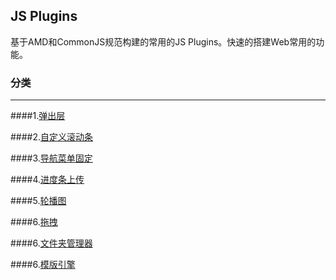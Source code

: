 ## JS Plugins 

基于AMD和CommonJS规范构建的常用的JS Plugins。快速的搭建Web常用的功能。

### 分类

---

####1.[弹出层](https://github.com/SeuHkx/Wild/tree/master/js/lib-hbox)

####2.[自定义滚动条](https://github.com/SeuHkx/Wild/tree/master/js/lib-hscroll)

####3.[导航菜单固定](https://github.com/SeuHkx/Wild/tree/master/js/lib-hrollover)

####4.[进度条上传](https://github.com/SeuHkx/Wild/tree/master/js/lib-hupload)

####5.[轮播图](https://github.com/SeuHkx/Wild/tree/master/js/lib-hslide)

####6.[拖拽](https://github.com/SeuHkx/Wild/tree/master/js/lib-hdrag)

####6.[文件夹管理器](https://github.com/SeuHkx/Wild/tree/master/js/lib-hfiler)

####6.[模版引擎](https://github.com/SeuHkx/Wild/tree/master/js/lib-htpl)

